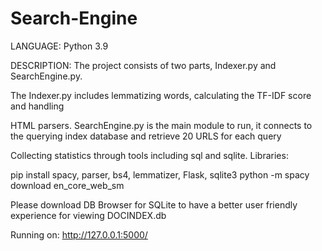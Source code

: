 # Search-Engine

LANGUAGE: Python 3.9

DESCRIPTION:
The project consists of two parts, Indexer.py and SearchEngine.py.

The Indexer.py includes lemmatizing words, calculating the TF-IDF score and handling

HTML parsers. SearchEngine.py is the main module to run, it connects to the querying index database and retrieve 20 URLS for each query

Collecting statistics through tools including sql and sqlite. Libraries:

pip install spacy, parser, bs4, lemmatizer, Flask, sqlite3 python -m spacy download en_core_web_sm

Please download DB Browser for SQLite to have a better user friendly experience for viewing DOCINDEX.db

Running on: http://127.0.0.1:5000/
